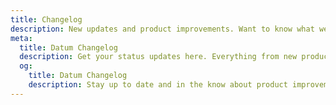 ```yaml
---
title: Changelog
description: New updates and product improvements. Want to know what we’re building next? [Check out our Roadmap](/resources/roadmap).
meta:
  title: Datum Changelog
  description: Get your status updates here. Everything from new product updates to improvements and launches.
  og:
    title: Datum Changelog
    description: Stay up to date and in the know about product improvements and launches.
---
```

